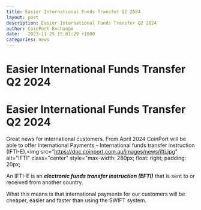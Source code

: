 ```yaml
---
title: Easier International Funds Transfer Q2 2024
layout: post
description: Easier International Funds Transfer Q2 2024
author: CoinPort Exchange
date:   2023-11-25 15:01:29 +1000
categories: news
---
```

# Easier International Funds Transfer Q2 2024
# Easier International Funds Transfer Q2 2024

Great news for international customers. From April 2024 CoinPort will be able to offer International Payments - International funds transfer instruction (IFTI-E).<img src="https://doc.coinport.com.au/images/news/ifti.jpg" alt="IFTI" class="center" style="max-width: 280px; float: right; padding: 20px;

An IFTI-E is an <b><i>electronic funds transfer instruction (EFTI)</i></b> that is sent to or received from another country.

What this means is that international payments for our customers will be cheaper, easier and faster than using the SWIFT system.
